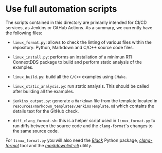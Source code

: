 # Use full automation scripts

The scripts contained in this directory are primarily intended for CI/CD
services, as Jenkins or GitHub Actions. As a summary, we currently have the
following files:

-   `linux_format.py`: allows to check the linting of various files within the
    repository: Python, Markdown and C/C++ source code files.

-   `linux_install.py`: performs an installation of a minimun RTI ConnextDDS
    package to build and perform static analysis of the examples.

-   `linux_build.py`: build all the `C/C++` examples using `CMake`.

-   `linux_static_analysis.py`: run static analysis. This should be called
    after building all the examples.

-   `jenkins_output.py`: generate a `Markdown` file from the template located
    in `resources/markdown_templates/JenkinsTemplate.md` which contains the
    details text for the GitHub check.

-   `diff_clang_format.sh`: this is a helper script used in `linux_format.py`
    to run diffs between the source code and the `clang-format`'s changes to
    the same source code.

For `linux_format.py` you will also need the [*Black*] Python package,
[*clang-format*] tool and the [*markdownlint-cli*] utility.

[*scan-build*]: https://pypi.org/project/scan-build/
[*clang-format*]: https://pypi.org/project/clang-format/9.0.0/
[*Black*]: https://pypi.org/project/black/
[*markdownlint-cli*]: https://www.npmjs.com/package/markdownlint-cli/v/0.23.1
